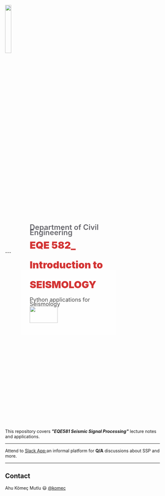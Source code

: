 <p align="left">  <img src="https://github.com/komec/EQE582_Intro.to-Seismology/blob/master/images/GTU_LOGO_1200X768_JPG_EN_Small.jpg" width = 20% > </p>
---

<div style='background-image: "intro_pic.png" ; padding: 0px ; background-size: cover ; border-radius: 5px ; height: 500px'>
    <div style="float: center ; margin: 50px ; padding: 30px ; background: rgba(255 , 255 , 255 , 0.7) ; width: 50% ; height: 150px">
        <div style="position: left ; top: 50% ; transform: translatey(-50%)">
            <div style="font-size: x-large ; font-weight: 600 ; color: rgba(0 , 0 ,10 , 0.6) ; line-height: 70%">Department of Civil Engineering</div>
            <div style="font-size: xx-large ; font-weight: 900 ; color: rgba(200 , 0 , 0 , 0.8) ; line-height: 200%">EQE 582_ Introduction to SEISMOLOGY</div>
            <div style="font-size: large ; padding-top: 10px ; color: rgba(0 , 0 , 0 , 0.7); line-height: 80%">Python applications for Seismology</div>
            <img src="images/intro_pic.png" style="width:60%"><img>
        </div>
    </div>
</div>

This repository covers **_"EQE581 Seismic Signal Processing"_** lecture notes and applications. 


---
Attend to [Slack App](https://join.slack.com/t/seismicsignal-gks2551/shared_invite/zt-wdpakokl-GH7PoT9vBJOCEH8~n0ENmg);an informal platform for **Q/A** discussions about SSP and more.

---
## Contact

Ahu Kömeç Mutlu :smiley: [@komec](https://twitter.com/ahukomecmutlu)
